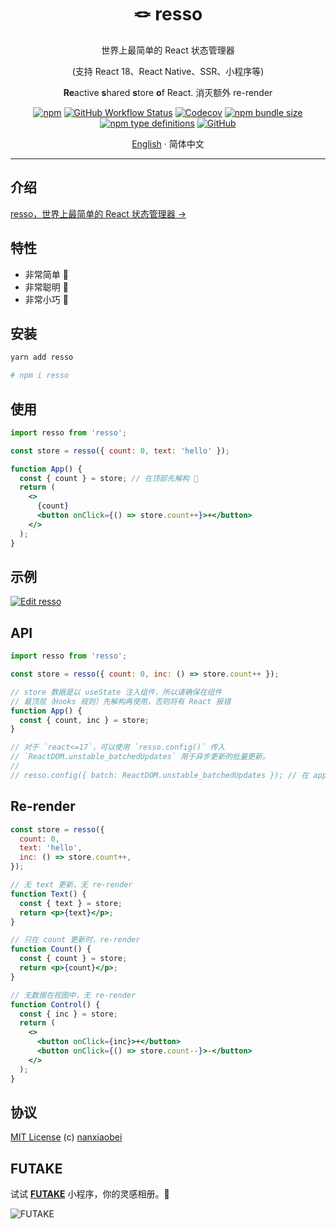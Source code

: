 <div align="center">
<h1>🪢 resso</h1>

世界上最简单的 React 状态管理器

(支持 React 18、React Native、SSR、小程序等)

**Re**active **s**hared **s**tore **o**f React. 消灭额外 re-render

[![npm](https://img.shields.io/npm/v/resso?style=flat-square)](https://www.npmjs.com/package/resso)
[![GitHub Workflow Status](https://img.shields.io/github/workflow/status/nanxiaobei/resso/Test?style=flat-square)](https://github.com/nanxiaobei/resso/actions?query=workflow%3ATest)
[![Codecov](https://img.shields.io/codecov/c/github/nanxiaobei/resso?style=flat-square)](https://codecov.io/gh/nanxiaobei/resso)
[![npm bundle size](https://img.shields.io/bundlephobia/minzip/resso?style=flat-square)](https://bundlephobia.com/result?p=resso)
[![npm type definitions](https://img.shields.io/npm/types/typescript?style=flat-square)](https://github.com/nanxiaobei/resso/blob/main/src/index.ts)
[![GitHub](https://img.shields.io/github/license/nanxiaobei/resso?style=flat-square)](https://github.com/nanxiaobei/resso/blob/main/LICENSE)

[English](./README.md) · 简体中文

</div>

---

## 介绍

[resso，世界上最简单的 React 状态管理器 →](https://zhuanlan.zhihu.com/p/468417292)

## 特性

- 非常简单 🪩
- 非常聪明 🫙
- 非常小巧 🫧

## 安装

```sh
yarn add resso

# npm i resso
```

## 使用

```jsx
import resso from 'resso';

const store = resso({ count: 0, text: 'hello' });

function App() {
  const { count } = store; // 在顶部先解构 🥷
  return (
    <>
      {count}
      <button onClick={() => store.count++}>+</button>
    </>
  );
}
```

## 示例

[![Edit resso](https://codesandbox.io/static/img/play-codesandbox.svg)](https://codesandbox.io/s/resso-ol8dn?file=/src/App.jsx)

## API

```js
import resso from 'resso';

const store = resso({ count: 0, inc: () => store.count++ });

// store 数据是以 useState 注入组件，所以请确保在组件
// 最顶层（Hooks 规则）先解构再使用，否则将有 React 报错
function App() {
  const { count, inc } = store;
}

// 对于 `react<=17`，可以使用 `resso.config()` 传入
// `ReactDOM.unstable_batchedUpdates` 用于异步更新的批量更新。
//
// resso.config({ batch: ReactDOM.unstable_batchedUpdates }); // 在 app 入口处
```

## Re-render

```jsx
const store = resso({
  count: 0,
  text: 'hello',
  inc: () => store.count++,
});

// 无 text 更新，无 re-render
function Text() {
  const { text } = store;
  return <p>{text}</p>;
}

// 只在 count 更新时，re-render
function Count() {
  const { count } = store;
  return <p>{count}</p>;
}

// 无数据在视图中，无 re-render
function Control() {
  const { inc } = store;
  return (
    <>
      <button onClick={inc}>+</button>
      <button onClick={() => store.count--}>-</button>
    </>
  );
}
```

## 协议

[MIT License](https://github.com/nanxiaobei/resso/blob/main/LICENSE) (c) [nanxiaobei](https://lee.so/)

## FUTAKE

试试 [**FUTAKE**](https://sotake.com/f) 小程序，你的灵感相册。🌈

![FUTAKE](https://s3.jpg.cm/2021/09/21/IFG3wi.png)
